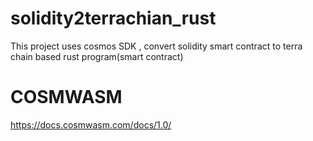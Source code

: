 # solidity2terrachian_rust
  This project uses cosmos SDK , convert solidity smart contract to terra chain based rust program(smart contract)

# COSMWASM
  https://docs.cosmwasm.com/docs/1.0/